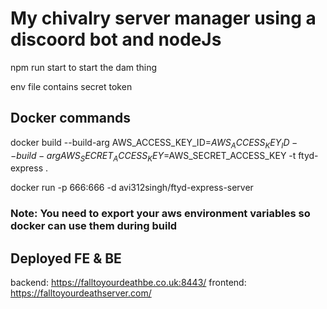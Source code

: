 # My chivalry server manager using a discoord bot and nodeJs

npm run start to start the dam thing

env file contains secret token

## Docker commands

docker build --build-arg AWS_ACCESS_KEY_ID=$AWS_ACCESS_KEY_ID --build-arg AWS_SECRET_ACCESS_KEY=$AWS_SECRET_ACCESS_KEY -t ftyd-express .

docker run -p 666:666 -d avi312singh/ftyd-express-server

### Note: You need to export your aws environment variables so docker can use them during build
## Deployed FE & BE

backend: https://falltoyourdeathbe.co.uk:8443/
frontend: https://falltoyourdeathserver.com/
